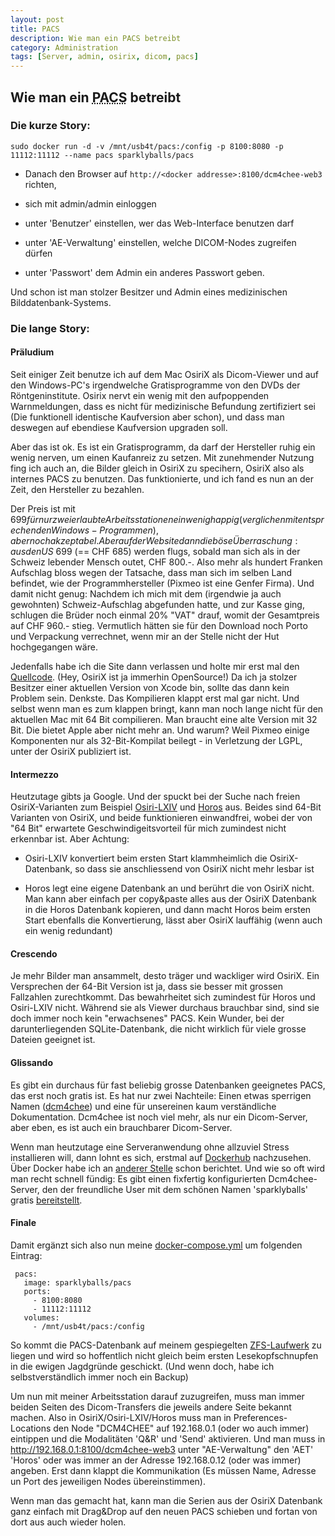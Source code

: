 ```yaml
---
layout: post
title: PACS
description: Wie man ein PACS betreibt
category: Administration
tags: [Server, admin, osirix, dicom, pacs]
---
```


## Wie man ein <abbr title="Picture Archive and Communication System">PACS</abbr> betreibt

### Die kurze Story:

    sudo docker run -d -v /mnt/usb4t/pacs:/config -p 8100:8080 -p 11112:11112 --name pacs sparklyballs/pacs
    
* Danach den Browser auf `http://<docker addresse>:8100/dcm4chee-web3` richten, 

* sich mit admin/admin einloggen

* unter 'Benutzer' einstellen, wer das Web-Interface benutzen darf

* unter 'AE-Verwaltung' einstellen, welche DICOM-Nodes zugreifen dürfen

* unter 'Passwort' dem Admin ein anderes Passwort geben.

Und schon ist man stolzer Besitzer und Admin eines medizinischen Bilddatenbank-Systems.

### Die lange Story:

#### Präludium

Seit einiger Zeit benutze ich auf dem Mac OsiriX als Dicom-Viewer und auf den Windows-PC's irgendwelche Gratisprogramme
von den DVDs der Röntgeninstitute. Osirix nervt ein wenig mit den aufpoppenden Warnmeldungen, dass es nicht für 
medizinische Befundung zertifiziert sei (Die funktionell identische Kaufversion aber schon), und dass man deswegen
auf ebendiese Kaufversion upgraden soll.

Aber das ist ok. Es ist ein Gratisprogramm, da darf der Hersteller ruhig ein wenig nerven, um einen Kaufanreiz zu setzen.
Mit zunehmender Nutzung fing ich auch an, die Bilder gleich in OsiriX zu specihern, OsiriX also als internes PACS zu benutzen.
Das funktionierte, und ich fand es nun an der Zeit, den Hersteller zu bezahlen.

Der Preis ist mit $699 für nur zwei erlaubte Arbeitsstationen ein wenig happig (verglichen mit entsprechenden Windows-Programmen), 
aber noch akzeptabel. Aber auf der Website dann die böse Überraschung: aus den US$ 699 (== CHF 685) werden flugs, 
sobald man sich als in der Schweiz lebender Mensch outet, CHF 800.-. Also mehr als hundert Franken Aufschlag bloss 
wegen der Tatsache, dass man sich im selben Land befindet, wie der Programmhersteller (Pixmeo ist eine Genfer Firma). 
Und damit nicht genug: Nachdem ich mich mit dem (irgendwie ja auch 
gewohnten) Schweiz-Aufschlag abgefunden hatte, und zur Kasse ging, schlugen die Brüder noch einmal 20% "VAT" drauf,
womit der Gesamtpreis auf CHF 960.- stieg. Vermutlich hätten sie für den Download noch Porto und Verpackung 
verrechnet, wenn mir an der Stelle nicht der Hut hochgegangen wäre.

Jedenfalls habe ich die Site dann verlassen und holte mir erst mal den [Quellcode](https://github.com/pixmeo/osirix). 
(Hey, OsiriX ist ja immerhin OpenSource!) Da ich ja stolzer Besitzer einer aktuellen Version von Xcode bin, sollte das
dann kein Problem sein.  Denkste. Das Kompilieren klappt erst mal gar nicht. Und selbst wenn man es zum klappen bringt,
kann man noch lange nicht für den aktuellen Mac mit 64 Bit compilieren. Man braucht eine alte Version mit 32 Bit. Die bietet Apple
aber nicht mehr an. Und warum? Weil Pixmeo einige Komponenten nur als 32-Bit-Kompilat beilegt - in Verletzung der LGPL,
unter der OsiriX publiziert ist.


#### Intermezzo

Heutzutage gibts ja Google. Und der spuckt bei der Suche nach freien OsiriX-Varianten zum Beispiel [Osiri-LXIV](http://bettar.no-ip.org/lxiv/)
und [Horos](http://www.horosproject.org) aus. Beides sind 64-Bit Varianten von OsiriX, und beide funktionieren einwandfrei, wobei
der von "64 Bit" erwartete Geschwindigeitsvorteil für mich zumindest nicht erkennbar ist. Aber Achtung:

* Osiri-LXIV konvertiert beim ersten Start klammheimlich die OsiriX-Datenbank, so dass sie anschliessend von OsiriX nicht
mehr lesbar ist

* Horos legt eine eigene Datenbank an und berührt die von OsiriX nicht. Man kann aber einfach per copy&paste alles aus der
OsiriX Datenbank in die Horos Datenbank kopieren, und dann macht Horos beim ersten Start ebenfalls die Konvertierung, lässt
aber OsiriX lauffähig (wenn auch ein wenig redundant)

#### Crescendo

Je mehr Bilder man ansammelt, desto träger und wackliger wird OsiriX. Ein Versprechen der 64-Bit Version ist ja, dass
sie besser mit grossen Fallzahlen zurechtkommt. Das bewahrheitet sich zumindest für Horos und Osiri-LXIV nicht. 
Während sie als Viewer durchaus brauchbar sind, sind sie doch immer noch kein "erwachsenes" PACS. Kein Wunder, bei
der darunterliegenden SQLite-Datenbank, die nicht wirklich für viele grosse Dateien geeignet ist.


#### Glissando

Es gibt ein durchaus für fast beliebig grosse Datenbanken geeignetes PACS, das erst noch gratis ist. Es hat nur zwei
Nachteile: Einen etwas sperrigen Namen ([dcm4chee](http://www.dcm4che.org)) und eine für unsereinen kaum verständliche Dokumentation.
Dcm4chee ist noch viel mehr, als nur ein Dicom-Server, aber eben, es ist auch ein brauchbarer Dicom-Server.

Wenn man heutzutage eine Serveranwendung ohne allzuviel Stress installieren will, dann lohnt es sich, erstmal auf
[Dockerhub](http://hub.docker.com) nachzusehen. Über Docker habe ich an [anderer Stelle](/2015/06/Docker) schon berichtet.
Und wie so oft wird man recht schnell fündig: Es gibt einen fixfertig konfigurierten Dcm4chee-Server, den der
freundliche User mit dem schönen Namen 'sparklyballs' gratis [bereitstellt](https://hub.docker.com/r/sparklyballs/pacs/).

#### Finale

Damit ergänzt sich also nun meine [docker-compose.yml](/2015/07/Docker3) um folgenden Eintrag:
 
     pacs:
       image: sparklyballs/pacs
       ports:
         - 8100:8080
         - 11112:11112
       volumes:
         - /mnt/usb4t/pacs:/config
         
 So kommt die PACS-Datenbank auf meinem gespiegelten [ZFS-Laufwerk](/2015/09/zfs) zu liegen und wird so hoffentlich
 nicht gleich beim ersten Lesekopfschnupfen in die ewigen Jagdgründe geschickt. (Und wenn doch, habe ich selbstverständlich
 immer noch ein Backup)
 
 Um nun mit meiner Arbeitsstation darauf zuzugreifen, muss man immer beiden Seiten des Dicom-Transfers die jeweils
 andere Seite bekannt machen. Also in OsiriX/Osiri-LXIV/Horos muss man in Preferences-Locations den Node "DCM4CHEE"
 auf 192.168.0.1 (oder wo auch immer) eintippen und die Modalitäten 'Q&R' und 'Send' aktivieren. Und man muss in
 http://192.168.0.1:8100/dcm4chee-web3 unter "AE-Verwaltung" den 'AET' 'Horos' oder was immer an der Adresse 192.168.0.12
 (oder was immer) angeben. Erst dann klappt die Kommunikation (Es müssen Name, Adresse un Port des jeweiligen Nodes übereinstimmen).
 
 Wenn man das gemacht hat, kann man die Serien aus der OsiriX Datenbank ganz einfach mit Drag&Drop auf den neuen PACS
 schieben und fortan von dort aus auch wieder holen.
 
 
 
 